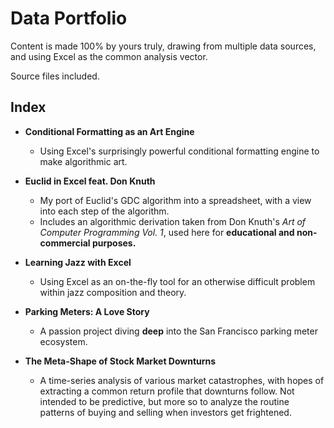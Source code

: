 # **Data Portfolio**

Content is made 100% by yours truly, drawing from multiple data sources, and using Excel as the common analysis vector.

Source files included.

## **Index**

- **Conditional Formatting as an Art Engine**
    - Using Excel's surprisingly powerful conditional formatting engine to make algorithmic art.

- **Euclid in Excel feat. Don Knuth**
    - My port of Euclid's GDC algorithm into a spreadsheet, with a view into each step of the algorithm.
    - Includes an algorithmic derivation taken from Don Knuth's _Art of Computer Programming Vol. 1_, used here for **educational and non-commercial purposes.**

- **Learning Jazz with Excel**
    - Using Excel as an on-the-fly tool for an otherwise difficult problem within jazz composition and theory.

- **Parking Meters: A Love Story**
    - A passion project diving **deep** into the San Francisco parking meter ecosystem. 

- **The Meta-Shape of Stock Market Downturns**
    - A time-series analysis of various market catastrophes, with hopes of extracting a common return profile that downturns follow. Not intended to be predictive, but more so to analyze the routine patterns of buying and selling when investors get frightened.